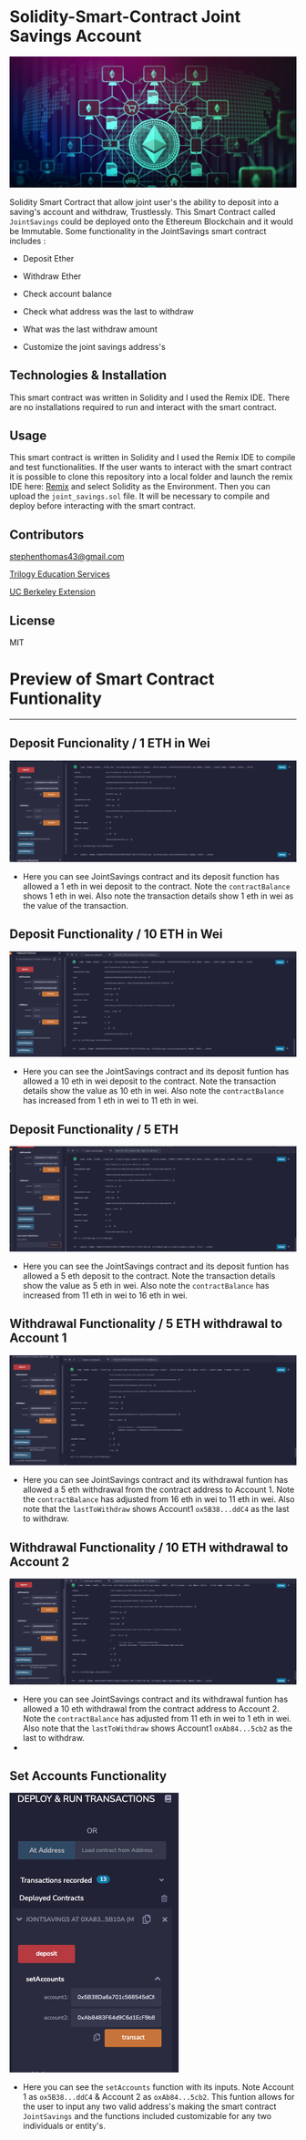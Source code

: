 # Solidity-Smart-Contract Joint Savings Account

![eth_image](Resources/eth_image.png)


Solidity Smart Cortract that allow joint user's the ability to deposit into a saving's account and withdraw, Trustlessly. This Smart Contract called ``` JointSavings ``` could be deployed onto the Ethereum Blockchain and it would be Immutable. Some functionality in the JointSavings smart contract includes :

- Deposit Ether

- Withdraw Ether

- Check account balance

- Check what address was the last to withdraw

- What was the last withdraw amount

- Customize the joint savings address's 

## Technologies & Installation

This smart contract was written in Solidity and I used the Remix IDE. There are no installations required to run and interact with the smart contract.


## Usage

This smart contract is written in Solidity and I used the Remix IDE to compile and test functionalities. If the user wants to interact with the smart contract it is possible to clone this repository into a local folder and launch the remix IDE here: [Remix](https://remix.ethereum.org/#optimize=false&runs=200&evmVersion=null&version=soljson-v0.8.7+commit.e28d00a7.js) and select Solidity as the Environment. Then you can upload the ``` joint_savings.sol ``` file. It will be necessary to compile and deploy before interacting with the smart contract. 


## Contributors

stephenthomas43@gmail.com

[Trilogy Education Services](https://www.trilogyed.com/)

[UC Berkeley Extension ](https://extension.berkeley.edu/)



## License 

MIT


# Preview of Smart Contract Funtionality
---

## Deposit Funcionality / 1 ETH in Wei

![1_eth](Execution_Results/1_ethInWei_deposit.png)
- Here you can see JointSavings contract and its deposit function has allowed a 1 eth in wei deposit to the contract. Note the ``` contractBalance ``` shows 1 eth in wei. Also note the transaction details show 1 eth in wei as the value of the transaction. 

## Deposit Functionality / 10 ETH in Wei

![10_eth](Execution_Results/10_ethInWei_deposit.png)
- Here you can see the JointSavings contract and its deposit funtion has allowed a 10 eth in wei deposit to the contract. Note the transaction details show the value as 10 eth in wei. Also note the ``` contractBalance ``` has increased from 1 eth in wei to 11 eth in wei.

## Deposit Functionality / 5 ETH 

![5_eth](Execution_Results/5_eth_deposit.png)
- Here you can see the JointSavings contract and its deposit funtion has allowed a 5 eth deposit to the contract. Note the transaction details show the value as 5 eth in wei. Also note the ``` contractBalance ``` has increased from 11 eth in wei to 16 eth in wei.

## Withdrawal Functionality / 5 ETH withdrawal to Account 1

![5_eth](Execution_Results/5_eth_withdrawal_acct1.png)
- Here you can see JointSavings contract and its withdrawal funtion has allowed a 5 eth withdrawal from the contract address to Account 1. Note the ``` contractBalance ``` has adjusted from 16 eth in wei to 11 eth in wei. Also note that the ``` lastToWithdraw ``` shows Account1 ``` ox5B38...ddC4 ``` as the last to withdraw.

## Withdrawal Functionality / 10 ETH withdrawal to Account 2

![10_eth](Execution_Results/10_eth_withdrawal_acct2.png)
- Here you can see JointSavings contract and its withdrawal funtion has allowed a 10 eth withdrawal from the contract address to Account 2. Note the ``` contractBalance ``` has adjusted from 11 eth in wei to 1 eth in wei. Also note that the ``` lastToWithdraw ``` shows Account1 ``` oxAb84...5cb2 ``` as the last to withdraw.
- 
## Set Accounts Functionality

![setAccounts](Execution_Results/setAccounts_function.png)
- Here you can see the ``` setAccounts ``` function with its inputs. Note Account 1 as ``` ox5B38...ddC4 ``` & Account 2 as ``` oxAb84...5cb2 ```. This funtion allows for the user to input any two valid address's making the smart contract ``` JointSavings ``` and the functions included customizable for any two individuals or entity's.
